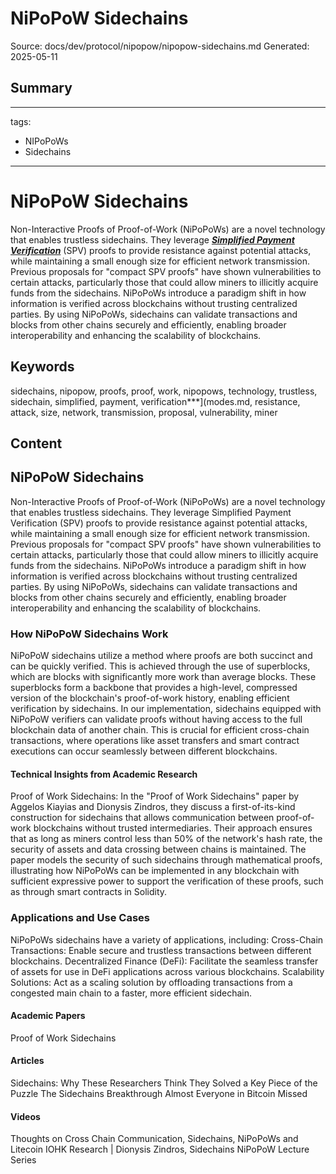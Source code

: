 # NiPoPoW Sidechains
Source: docs/dev/protocol/nipopow/nipopow-sidechains.md
Generated: 2025-05-11

## Summary
---
tags:
 - NIPoPoWs
 - Sidechains
---

# NiPoPoW Sidechains

Non-Interactive Proofs of Proof-of-Work (NiPoPoWs) are a novel technology that enables trustless sidechains. They leverage [***Simplified Payment Verification***](modes.md) (SPV) proofs to provide resistance against potential attacks, while maintaining a small enough size for efficient network transmission. Previous proposals for "compact SPV proofs" have shown vulnerabilities to certain attacks, particularly those that could allow miners to illicitly acquire funds from the sidechains. NiPoPoWs introduce a paradigm shift in how information is verified across blockchains without trusting centralized parties. By using NiPoPoWs, sidechains can validate transactions and blocks from other chains securely and efficiently, enabling broader interoperability and enhancing the scalability of blockchains.

## Keywords
sidechains, nipopow, proofs, proof, work, nipopows, technology, trustless, sidechain, simplified, payment, verification***](modes.md, resistance, attack, size, network, transmission, proposal, vulnerability, miner

## Content
## NiPoPoW Sidechains
Non-Interactive Proofs of Proof-of-Work (NiPoPoWs) are a novel technology that enables trustless sidechains. They leverage Simplified Payment Verification (SPV) proofs to provide resistance against potential attacks, while maintaining a small enough size for efficient network transmission. Previous proposals for "compact SPV proofs" have shown vulnerabilities to certain attacks, particularly those that could allow miners to illicitly acquire funds from the sidechains.
NiPoPoWs introduce a paradigm shift in how information is verified across blockchains without trusting centralized parties. By using NiPoPoWs, sidechains can validate transactions and blocks from other chains securely and efficiently, enabling broader interoperability and enhancing the scalability of blockchains.

### How NiPoPoW Sidechains Work
NiPoPoW sidechains utilize a method where proofs are both succinct and can be quickly verified. This is achieved through the use of superblocks, which are blocks with significantly more work than average blocks. These superblocks form a backbone that provides a high-level, compressed version of the blockchain's proof-of-work history, enabling efficient verification by sidechains.
In our implementation, sidechains equipped with NiPoPoW verifiers can validate proofs without having access to the full blockchain data of another chain. This is crucial for efficient cross-chain transactions, where operations like asset transfers and smart contract executions can occur seamlessly between different blockchains.

#### Technical Insights from Academic Research
Proof of Work Sidechains:
In the "Proof of Work Sidechains" paper by Aggelos Kiayias and Dionysis Zindros, they discuss a first-of-its-kind construction for sidechains that allows communication between proof-of-work blockchains without trusted intermediaries. Their approach ensures that as long as miners control less than 50% of the network's hash rate, the security of assets and data crossing between chains is maintained.
The paper models the security of such sidechains through mathematical proofs, illustrating how NiPoPoWs can be implemented in any blockchain with sufficient expressive power to support the verification of these proofs, such as through smart contracts in Solidity.

### Applications and Use Cases
NiPoPoWs sidechains have a variety of applications, including:
Cross-Chain Transactions: Enable secure and trustless transactions between different blockchains.
Decentralized Finance (DeFi): Facilitate the seamless transfer of assets for use in DeFi applications across various blockchains.
Scalability Solutions: Act as a scaling solution by offloading transactions from a congested main chain to a faster, more efficient sidechain.

#### Academic Papers
Proof of Work Sidechains

#### Articles
Sidechains: Why These Researchers Think They Solved a Key Piece of the Puzzle
The Sidechains Breakthrough Almost Everyone in Bitcoin Missed

#### Videos
Thoughts on Cross Chain Communication, Sidechains, NiPoPoWs and Litecoin
IOHK Research | Dionysis Zindros, Sidechains
NiPoPoW Lecture Series
